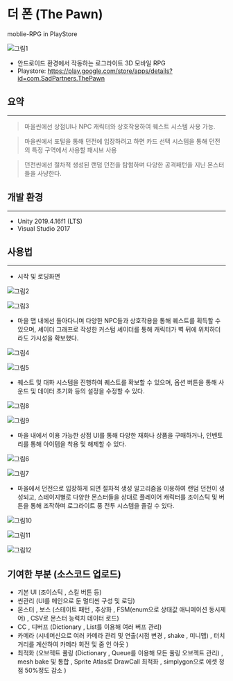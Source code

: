 # 더 폰 (The Pawn)
moblie-RPG in PlayStore

![그림1](https://user-images.githubusercontent.com/55977034/106613770-e7583f80-65ad-11eb-9e2b-c2b303a630ef.png)

- 안드로이드 환경에서 작동하는 로그라이트 3D 모바일 RPG
- Playstore: https://play.google.com/store/apps/details?id=com.SadPartners.ThePawn

##  요약
---
> 마을씬에선 상점UI나 NPC 캐릭터와 상호작용하여 퀘스트 시스템 사용 가능.

> 마을씬에서 포털을 통해 던전에 입장하려고 하면 카드 선택 시스템을 통해 던전의 특정 구역에서 사용할 패시브 사용
 
> 던전씬에선 절차적 생성된 랜덤 던전을 탐험하며 다양한 공격패턴을 지닌 몬스터들을 사냥한다.


## 개발 환경
---
- Unity 2019.4.16f1 (LTS)
- Visual Studio 2017
## 사용법
---

- 시작 및 로딩화면

![그림2](https://user-images.githubusercontent.com/55977034/106613772-e7f0d600-65ad-11eb-8a10-7c591d668a22.png)

![그림3](https://user-images.githubusercontent.com/55977034/106613775-e8896c80-65ad-11eb-857d-3232cb0c1b14.png)

- 마을 맵 내에선 돌아다니며 다양한 NPC들과 상호작용을 통해 퀘스트를 획득할 수 있으며, 셰이더 그래프로 작성한 커스텀 셰이더를 통해 캐릭터가 벽 뒤에 위치하더라도 가시성을 확보했다.

![그림4](https://user-images.githubusercontent.com/55977034/106613778-e9220300-65ad-11eb-8437-0f6d9ed2df1f.png)

![그림5](https://user-images.githubusercontent.com/55977034/106613782-e9ba9980-65ad-11eb-9261-1e2290409995.png)

- 퀘스트 및 대화 시스템을 진행하여 퀘스트를 확보할 수 있으며, 옵션 버튼을 통해 사운드 및 데이터 초기화 등의 설정을 수정할 수 있다.

![그림8](https://user-images.githubusercontent.com/55977034/106613754-e45d4f00-65ad-11eb-8d9a-771c0c2431f5.png)

![그림9](https://user-images.githubusercontent.com/55977034/106613761-e6271280-65ad-11eb-977d-55d0fe676d65.png)
  
- 마을 내에서 이용 가능한 상점 UI를 통해 다양한 재화나 상품을 구매하거나, 인벤토리를 통해 아이템을 착용 및 해제할 수 있다.

![그림6](https://user-images.githubusercontent.com/55977034/106613785-ea533000-65ad-11eb-9075-7747587ed180.png)

![그림7](https://user-images.githubusercontent.com/55977034/106613983-29818100-65ae-11eb-8339-29979726ce96.png)
  
- 마을에서 던전으로 입장하게 되면 절차적 생성 알고리즘을 이용하여 랜덤 던전이 생성되고, 스테이지별로 다양한 몬스터들을 상대로 플레이어 캐릭터를 조이스틱 및 버튼을 통해 조작하며 로그라이트 풍 전투 시스템을 즐길 수 있다.

![그림10](https://user-images.githubusercontent.com/55977034/106613762-e6271280-65ad-11eb-9bb2-5c74fd947cbf.png)

![그림11](https://user-images.githubusercontent.com/55977034/106613766-e6bfa900-65ad-11eb-83bd-a756c9c324db.png)

![그림12](https://user-images.githubusercontent.com/43703023/108495990-d5380a00-72ec-11eb-9e8e-66f6aedc90c0.png)


## 기여한 부분 (소스코드 업로드)
- 기본 UI (조이스틱 , 스킬 버튼 등)
- 씬관리 (UI를 메인으로 둔 멀티씬 구성 및 로딩)
- 몬스터 , 보스 (스테이트 패턴 , 추상화 , FSM(enum으로 상태값 애니메이션 동시제어) , CSV로 몬스터 능력치 데이터 로드)
- CC , 디버프 (Dictionary , List를 이용해 여러 버프 관리)
- 카메라 (시네머신으로 여러 카메라 관리 및 연출(시점 변경 , shake , 미니맵) , 터치 거리를 계산하여 카메라 회전 및 줌 인 아웃 )
- 최적화 (오브젝트 풀링 (Dictionary , Queue를 이용해 모든 풀링 오브젝트 관리) , mesh bake 및 통합 , Sprite Atlas로 DrawCall 최적화 , simplygon으로 에셋 정점 50%정도 감소 )
